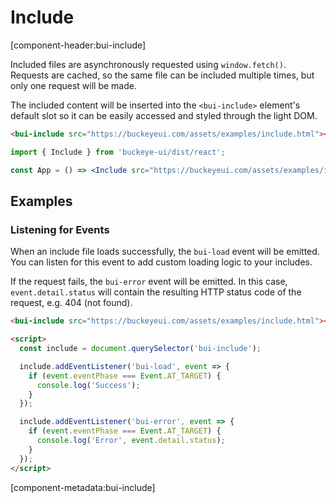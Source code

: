# Include

[component-header:bui-include]

Included files are asynchronously requested using `window.fetch()`. Requests are cached, so the same file can be included multiple times, but only one request will be made.

The included content will be inserted into the `<bui-include>` element's default slot so it can be easily accessed and styled through the light DOM.

```html preview
<bui-include src="https://buckeyeui.com/assets/examples/include.html"></bui-include>
```

```jsx react
import { Include } from 'buckeye-ui/dist/react';

const App = () => <Include src="https://buckeyeui.com/assets/examples/include.html" />;
```

## Examples

### Listening for Events

When an include file loads successfully, the `bui-load` event will be emitted. You can listen for this event to add custom loading logic to your includes.

If the request fails, the `bui-error` event will be emitted. In this case, `event.detail.status` will contain the resulting HTTP status code of the request, e.g. 404 (not found).

```html
<bui-include src="https://buckeyeui.com/assets/examples/include.html"></bui-include>

<script>
  const include = document.querySelector('bui-include');

  include.addEventListener('bui-load', event => {
    if (event.eventPhase === Event.AT_TARGET) {
      console.log('Success');
    }
  });

  include.addEventListener('bui-error', event => {
    if (event.eventPhase === Event.AT_TARGET) {
      console.log('Error', event.detail.status);
    }
  });
</script>
```

[component-metadata:bui-include]
